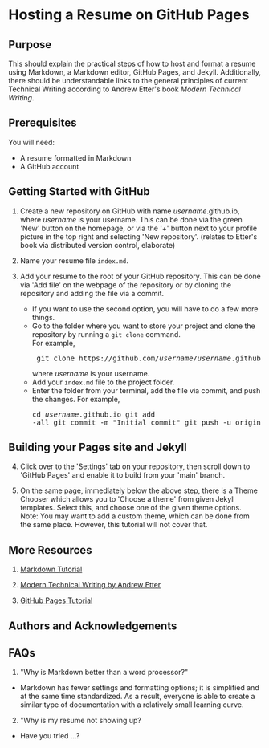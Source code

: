 # Hosting a Resume on GitHub Pages

## Purpose
This should explain the practical steps of how to host and format a resume using Markdown, a Markdown editor, GitHub Pages, and Jekyll. Additionally, there should be understandable links to the general principles of current Technical Writing according to Andrew Etter's book *Modern Technical Writing*.

## Prerequisites
You will need:
- A resume formatted in Markdown
- A GitHub account

## Getting Started with GitHub

1. Create a new repository on GitHub with name *username*.github.io, where *username* is your username. This can be done via the green 'New' button on the homepage, or via the '+' button next to your profile picture in the top right and selecting 'New repository'. (relates to Etter's book via distributed version control, elaborate)

2. Name your resume file `index.md`. 

3. Add your resume to the root of your GitHub repository. This can be done via 'Add file' on the webpage of the repository or by cloning the repository and adding the file via a commit. 
    - If you want to use the second option, you will have to do a few more things.
    - Go to the folder where you want to store your project and clone the repository by running a `git clone` command.  
    For example, 
        <pre> git clone https://github.com/<i>username</i>/<i>username</i>.github.io         </pre>
        where *username* is your username.
    - Add your `index.md` file to the project folder.
    - Enter the folder from your terminal, add the file via commit, and push the changes.
    For example,
            <pre>cd <i>username</i>.github.io
        git add -all
        git commit -m "Initial commit"
        git push -u origin main </pre>

## Building your Pages site and Jekyll

4. Click over to the 'Settings' tab on your repository, then scroll down to 'GitHub Pages' and enable it to build from your 'main' branch.

5. On the same page, immediately below the above step, there is a Theme Chooser which allows you to 'Choose a theme' from given Jekyll templates. Select this, and choose one of the given theme options.  
Note: You may want to add a custom theme, which can be done from the same place. However, this tutorial will not cover that.

## More Resources

1. [Markdown Tutorial](https://www.markdowntutorial.com/)

2. [Modern Technical Writing by Andrew Etter](https://www.amazon.ca/Modern-Technical-Writing-Introduction-Documentation-ebook/dp/B01A2QL9SS)

3. [GitHub Pages Tutorial](https://pages.github.com/)

## Authors and Acknowledgements

## FAQs
1. "Why is Markdown better than a word processor?"
- Markdown has fewer settings and formatting options; it is simplified and at the same time standardized. As a result, everyone is able to create a similar type of documentation with a relatively small learning curve.
2. "Why is my resume not showing up?
- Have you tried ...?